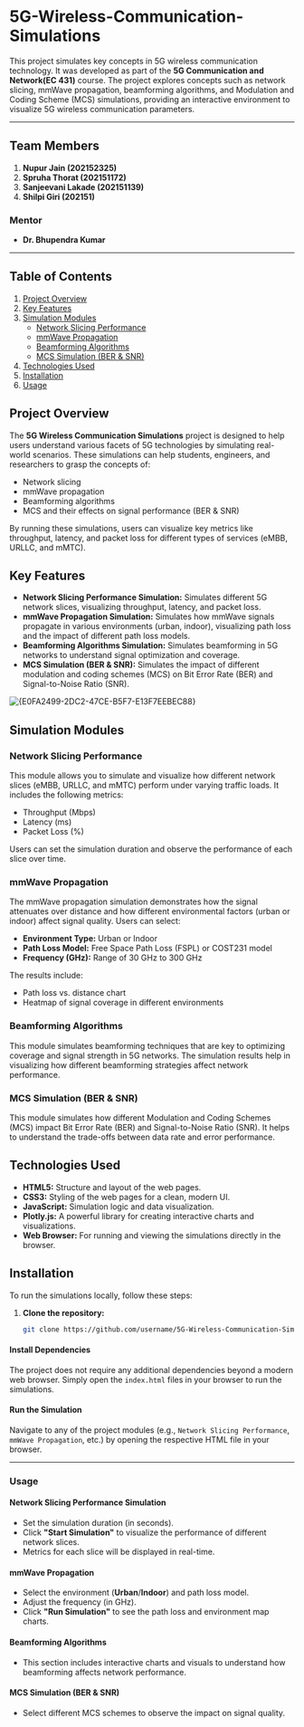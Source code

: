 # 5G-Wireless-Communication-Simulations

This project simulates key concepts in 5G wireless communication technology. It was developed as part of the **5G Communication and Network(EC 431)** course. The project explores concepts such as network slicing, mmWave propagation, beamforming algorithms, and Modulation and Coding Scheme (MCS) simulations, providing an interactive environment to visualize 5G wireless communication parameters.

---

## Team Members
1. **Nupur Jain (202152325)**
2. **Spruha Thorat (202151172)**
3. **Sanjeevani Lakade (202151139)**
4. **Shilpi Giri (202151)**

### Mentor
- **Dr. Bhupendra Kumar**

---

## Table of Contents
1. [Project Overview](#project-overview)
2. [Key Features](#key-features)
3. [Simulation Modules](#simulation-modules)
    - [Network Slicing Performance](#network-slicing-performance)
    - [mmWave Propagation](#mmwave-propagation)
    - [Beamforming Algorithms](#beamforming-algorithms)
    - [MCS Simulation (BER & SNR)](#mcs-simulation-ber--snr)
4. [Technologies Used](#technologies-used)
5. [Installation](#installation)
6. [Usage](#usage)

## Project Overview

The **5G Wireless Communication Simulations** project is designed to help users understand various facets of 5G technologies by simulating real-world scenarios. These simulations can help students, engineers, and researchers to grasp the concepts of:
- Network slicing
- mmWave propagation
- Beamforming algorithms
- MCS and their effects on signal performance (BER & SNR)

By running these simulations, users can visualize key metrics like throughput, latency, and packet loss for different types of services (eMBB, URLLC, and mMTC).

## Key Features

- **Network Slicing Performance Simulation:** Simulates different 5G network slices, visualizing throughput, latency, and packet loss.
- **mmWave Propagation Simulation:** Simulates how mmWave signals propagate in various environments (urban, indoor), visualizing path loss and the impact of different path loss models.
- **Beamforming Algorithms Simulation:** Simulates beamforming in 5G networks to understand signal optimization and coverage.
- **MCS Simulation (BER & SNR):** Simulates the impact of different modulation and coding schemes (MCS) on Bit Error Rate (BER) and Signal-to-Noise Ratio (SNR).

![{E0FA2499-2DC2-47CE-B5F7-E13F7EEBEC88}](https://github.com/user-attachments/assets/45531aa5-c5e8-4279-9b24-823ea3c41d27)

## Simulation Modules

### Network Slicing Performance
This module allows you to simulate and visualize how different network slices (eMBB, URLLC, and mMTC) perform under varying traffic loads. It includes the following metrics:
- Throughput (Mbps)
- Latency (ms)
- Packet Loss (%)

Users can set the simulation duration and observe the performance of each slice over time.

### mmWave Propagation
The mmWave propagation simulation demonstrates how the signal attenuates over distance and how different environmental factors (urban or indoor) affect signal quality. Users can select:
- **Environment Type:** Urban or Indoor
- **Path Loss Model:** Free Space Path Loss (FSPL) or COST231 model
- **Frequency (GHz):** Range of 30 GHz to 300 GHz

The results include:
- Path loss vs. distance chart
- Heatmap of signal coverage in different environments

### Beamforming Algorithms
This module simulates beamforming techniques that are key to optimizing coverage and signal strength in 5G networks. The simulation results help in visualizing how different beamforming strategies affect network performance.

### MCS Simulation (BER & SNR)
This module simulates how different Modulation and Coding Schemes (MCS) impact Bit Error Rate (BER) and Signal-to-Noise Ratio (SNR). It helps to understand the trade-offs between data rate and error performance.

## Technologies Used

- **HTML5:** Structure and layout of the web pages.
- **CSS3:** Styling of the web pages for a clean, modern UI.
- **JavaScript:** Simulation logic and data visualization.
- **Plotly.js:** A powerful library for creating interactive charts and visualizations.
- **Web Browser:** For running and viewing the simulations directly in the browser.

## Installation

To run the simulations locally, follow these steps:

1. **Clone the repository:**
   ```bash
   git clone https://github.com/username/5G-Wireless-Communication-Simulations.git
   
#### Install Dependencies
The project does not require any additional dependencies beyond a modern web browser. Simply open the `index.html` files in your browser to run the simulations.

#### Run the Simulation
Navigate to any of the project modules (e.g., `Network Slicing Performance`, `mmWave Propagation`, etc.) by opening the respective HTML file in your browser.

---

### Usage

#### Network Slicing Performance Simulation
- Set the simulation duration (in seconds).
- Click **"Start Simulation"** to visualize the performance of different network slices.
- Metrics for each slice will be displayed in real-time.

#### mmWave Propagation
- Select the environment (**Urban**/**Indoor**) and path loss model.
- Adjust the frequency (in GHz).
- Click **"Run Simulation"** to see the path loss and environment map charts.

#### Beamforming Algorithms
- This section includes interactive charts and visuals to understand how beamforming affects network performance.

#### MCS Simulation (BER & SNR)
- Select different MCS schemes to observe the impact on signal quality.


